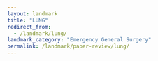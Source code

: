 ```yaml
---
layout: landmark
title: "LUNG"
redirect_from:
  - /landmark/lung/
landmark_category: "Emergency General Surgery"
permalink: /landmark/paper-review/lung/
---
```


<!-- Replace this with article content for LUNG -->

